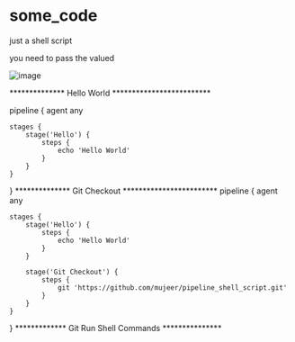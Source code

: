 # some_code
just a shell script

you need to pass the valued 

![image](https://user-images.githubusercontent.com/15226709/144150237-7760f49e-7459-4794-a922-bfb955563507.png)


************** Hello World *************************

pipeline {
    agent any

    stages {
        stage('Hello') {
            steps {
                echo 'Hello World'
            }
        }
    }
}
************** Git Checkout ************************
pipeline {
    agent any

    stages {
        stage('Hello') {
            steps {
                echo 'Hello World'
            } 
        }    
        
        stage('Git Checkout') {
            steps {
                git 'https://github.com/mujeer/pipeline_shell_script.git'
            }
        }
    }
}
************* Git Run Shell Commands ***************

